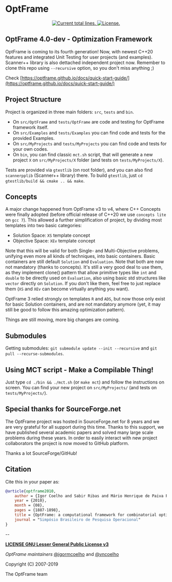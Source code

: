 OptFrame
========

<p align="center">
  <a href="https://github.com/optframe/optframe">
    <img src="https://tokei.rs/b1/github/optframe/optframe?category=lines" alt="Current total lines.">
  </a>
  <a href="https://github.com/optframe/optframe/blob/master/LICENSE">
    <img src="https://img.shields.io/badge/License-LGPL%20v3-blue.svg" alt="License.">
  </a>
</p>

## OptFrame 4.0-dev - Optimization Framework

OptFrame is coming to its fourth generation! Now, with newest C++20 features and integrated Unit Testing for user projects (and examples). Scanner++ library is also dettached independent project now.
Remember to clone this repo using `--recursive` option, so you don't miss anything ;)

Check [https://optframe.github.io/docs/quick-start-guide/](https://optframe.github.io/docs/quick-start-guide/)

## Project Structure

Project is organized in three main folders: `src`, `tests` and `bin`.
* On `src/OptFrame` and `tests/OptFrame` are code and testing for OptFrame framework itself.
* On `src/Examples` and `tests/Examples` you can find code and tests for the provided Examples.
* On `src/MyProjects` and `tests/MyProjects` you can find code and tests for your own codes.
* On `bin`, you can find classic `mct.sh` script, that will generate a new project `X` on `src/MyProjects/X` folder (and tests on `tests/MyProjects/X`).

Tests are provided via `gtestlib` (on root folder), and you can also find `scannerpplib` (Scanner++ library) there.
To build `gtestlib`, just `cd gtestlib/build && cmake .. && make`.

## Concepts

A major change happened from OptFrame v3 to v4, where C++ Concepts were finally adopted (before official release of C++20 we use `concepts lite` on `gcc 7`).
This allowed a further simplification of project, by dividing most templates into two basic categories:
- Solution Space: `XS` template concept
- Objective Space: `XEv` template concept

Note that this will be valid for both Single- and Multi-Objective problems, unifying even more all kinds of techniques, into basic containers.
Basic containers are still default `Solution` and `Evaluation`. Note that both are now not mandatory (thanks to concepts). It's still a very good deal to use them, as they implement clone() pattern that allow primitive types like `int` and `double` to be directly used on `Evaluation`, also using basic std structures like `vector` directly on `Solution`.
If you don't like them, feel free to just replace them (`XS` and `XEv` can become virtually anything you want).

OptFrame 3 relied strongly on templates `R` and `ADS`, but now those only exist for basic Solution containers, and are not mandatory anymore (yet, it may still be good to follow this amazing optimization pattern).

Things are still moving, more big changes are coming.


## Submodules

Getting submodules: `git submodule update --init --recursive` and `git pull --recurse-submodules`.

## Using MCT script - Make a Compilable Thing!

Just type `cd ./bin && ./mct.sh` (or `make mct`) and follow the instructions on screen.
You can find your new project on `src/MyProjects/` (and tests on `tests/MyProjects/`).

## Special thanks for SourceForge.net

The OptFrame project was hosted in SourceForge.net for 8 years and we are
very grateful for all support during this time. Thanks to this support, we
have published several academic papers and solved many large scale problems
during these years. In order to easily interact with new project collaborators
the project is now moved to GitHub platform.

Thanks a lot SourceForge/GitHub!

## Citation

Cite this in your paper as:

```bibtex
@article{optframe2010,
    author = {Igor Coelho and Sabir Ribas and Mário Henrique de Paiva Perché and Pablo Munhoz and Marcone Souza and Luiz Ochi},
    year = {2010},
    month = {08},
    pages = {1887-1898},
    title = {OptFrame: a computational framework for combinatorial optimization problems},
    journal = "Simpósio Brasileiro de Pesquisa Operacional"
}
```
  
--

[**LICENSE GNU Lesser General Public License v3**](https://github.com/optframe/optframe/blob/master/LICENSE)

*OptFrame maintainers* [@igormcoelho](https://github.com/igormcoelho) and [@vncoelho](https://github.com/vncoelho)

Copyright (C) 2007-2019

The OptFrame team
